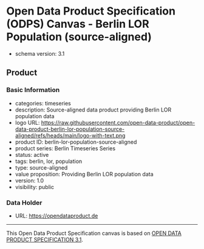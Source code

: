 
# Open Data Product Specification (ODPS) Canvas - Berlin LOR Population (source-aligned)

* schema version: 3.1
## Product

### Basic Information

* categories: timeseries
* description: Source-aligned data product providing Berlin LOR population data
* logo URL: https://raw.githubusercontent.com/open-data-product/open-data-product-berlin-lor-population-source-aligned/refs/heads/main/logo-with-text.png
* product ID: berlin-lor-population-source-aligned
* product series: Berlin Timeseries Series
* status: active
* tags: berlin, lor, population
* type: source-aligned
* value proposition: Providing Berlin LOR population data
* version: 1.0
* visibility: public

### Data Holder

* URL: https://opendataproduct.de


---
This Open Data Product Specification canvas is based on [OPEN DATA PRODUCT SPECIFICATION 3.1](https://opendataproducts.org/v3.1/#open-data-product-specification-3-1).